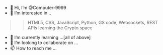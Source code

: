 - 👋 Hi, I’m @Computer-9999
- 👀 I’m interested in ..
>> HTML5, CSS, JavaScript, Python, GS code, 
>> Websockets, REST APIs
>> learning the Crypto space

- 🌱 I’m currently learning ...[all of above]
- 💞️ I’m looking to collaborate on ...
- 📫 How to reach me ...

<!---
Computer-9999/Computer-9999 is a ✨ special ✨ repository because its `README.md` (this file) appears on your GitHub profile.
You can click the Preview link to take a look at your changes.
--->
